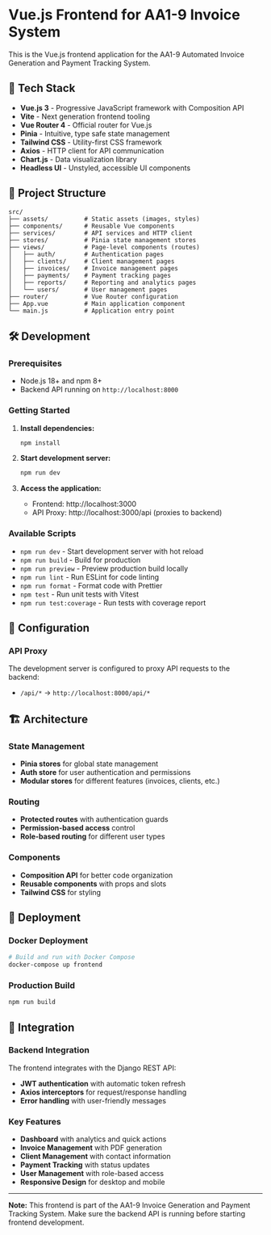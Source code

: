 # Vue.js Frontend for AA1-9 Invoice System

This is the Vue.js frontend application for the AA1-9 Automated Invoice Generation and Payment Tracking System.

## 🚀 Tech Stack

- **Vue.js 3** - Progressive JavaScript framework with Composition API
- **Vite** - Next generation frontend tooling
- **Vue Router 4** - Official router for Vue.js
- **Pinia** - Intuitive, type safe state management
- **Tailwind CSS** - Utility-first CSS framework
- **Axios** - HTTP client for API communication
- **Chart.js** - Data visualization library
- **Headless UI** - Unstyled, accessible UI components

## 📁 Project Structure

```
src/
├── assets/          # Static assets (images, styles)
├── components/      # Reusable Vue components
├── services/        # API services and HTTP client
├── stores/          # Pinia state management stores
├── views/           # Page-level components (routes)
│   ├── auth/        # Authentication pages
│   ├── clients/     # Client management pages
│   ├── invoices/    # Invoice management pages
│   ├── payments/    # Payment tracking pages
│   ├── reports/     # Reporting and analytics pages
│   └── users/       # User management pages
├── router/          # Vue Router configuration
├── App.vue          # Main application component
└── main.js          # Application entry point
```

## 🛠️ Development

### Prerequisites

- Node.js 18+ and npm 8+
- Backend API running on `http://localhost:8000`

### Getting Started

1. **Install dependencies:**
   ```bash
   npm install
   ```

2. **Start development server:**
   ```bash
   npm run dev
   ```

3. **Access the application:**
   - Frontend: http://localhost:3000
   - API Proxy: http://localhost:3000/api (proxies to backend)

### Available Scripts

- `npm run dev` - Start development server with hot reload
- `npm run build` - Build for production
- `npm run preview` - Preview production build locally
- `npm run lint` - Run ESLint for code linting
- `npm run format` - Format code with Prettier
- `npm test` - Run unit tests with Vitest
- `npm run test:coverage` - Run tests with coverage report

## 🔧 Configuration

### API Proxy

The development server is configured to proxy API requests to the backend:
- `/api/*` → `http://localhost:8000/api/*`

## 🏗️ Architecture

### State Management

- **Pinia stores** for global state management
- **Auth store** for user authentication and permissions
- **Modular stores** for different features (invoices, clients, etc.)

### Routing

- **Protected routes** with authentication guards
- **Permission-based access** control
- **Role-based routing** for different user types

### Components

- **Composition API** for better code organization
- **Reusable components** with props and slots
- **Tailwind CSS** for styling

## 🚢 Deployment

### Docker Deployment

```bash
# Build and run with Docker Compose
docker-compose up frontend
```

### Production Build

```bash
npm run build
```

## 🔗 Integration

### Backend Integration

The frontend integrates with the Django REST API:

- **JWT authentication** with automatic token refresh
- **Axios interceptors** for request/response handling
- **Error handling** with user-friendly messages

### Key Features

- **Dashboard** with analytics and quick actions
- **Invoice Management** with PDF generation
- **Client Management** with contact information
- **Payment Tracking** with status updates
- **User Management** with role-based access
- **Responsive Design** for desktop and mobile

---

**Note:** This frontend is part of the AA1-9 Invoice Generation and Payment Tracking System. Make sure the backend API is running before starting frontend development.

